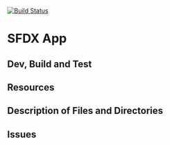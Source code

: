 [![Build Status](http://ec2-18-222-180-178.us-east-2.compute.amazonaws.com:8080/buildStatus/icon?job=master)](http://ec2-18-222-180-178.us-east-2.compute.amazonaws.com:8080/job/master/)

# SFDX  App

## Dev, Build and Test


## Resources


## Description of Files and Directories

## Issues



